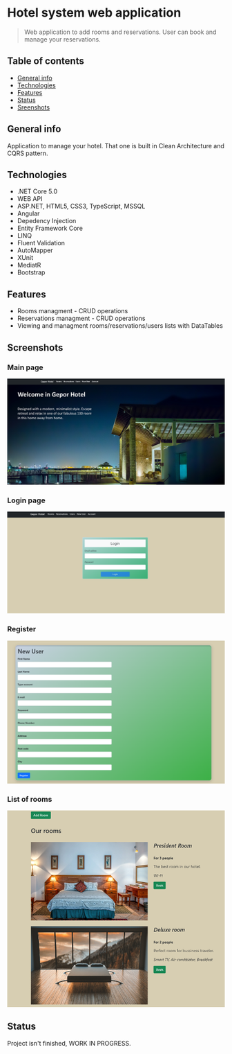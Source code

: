 # Hotel system web application
> Web application to add rooms and reservations. User can book and manage your reservations.

## Table of contents
* [General info](#general-info)
* [Technologies](#technologies)
* [Features](#features)
* [Status](#status)
* [Sreenshots](#screenshots)

## General info
Application to manage your hotel.
That one is built in Clean Architecture and CQRS pattern.

## Technologies
* .NET Core 5.0
* WEB API
* ASP.NET, HTML5, CSS3, TypeScript, MSSQL
* Angular
* Depedency Injection
* Entity Framework Core
* LINQ
* Fluent Validation
* AutoMapper
* XUnit
* MediatR
* Bootstrap

## Features
* Rooms managment - CRUD operations
* Reservations managment - CRUD operations
* Viewing and managment rooms/reservations/users lists with DataTables

## Screenshots
### Main page
![Main page](ClientHotelSystem/src/assets/MainPage.png)
### Login page
![Login page](ClientHotelSystem/src/assets/LoginPage.png)
### Register
![Register](ClientHotelSystem/src/assets/Register.png)
### List of rooms
![Rooms list](ClientHotelSystem/src/assets/Rooms.png)


## Status
Project isn't finished, WORK IN PROGRESS.
